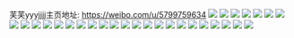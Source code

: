 芙芙yyyjjjj主页地址: https://weibo.com/u/5799759634 
![](https://wx4.sinaimg.cn/mw2000/006kvcqely1h95npxmwvmj32c0340e82.jpg) 
![](https://wx4.sinaimg.cn/mw2000/006kvcqely1h95npyc8bkj30n00ufn4h.jpg) 
![](https://wx4.sinaimg.cn/mw2000/006kvcqely1h95npyvj7zj30n00ujk1p.jpg) 
![](https://wx4.sinaimg.cn/mw2000/006kvcqely1h95npzcm0cj30n00uhgso.jpg) 
![](https://wx4.sinaimg.cn/mw2000/006kvcqely1h95npznfrij30n00ukahe.jpg) 
![](https://wx4.sinaimg.cn/mw2000/006kvcqely1h95npwltndj32c0340hdu.jpg) 
![](https://wx4.sinaimg.cn/mw2000/006kvcqely1h95nq07y6pj32c0340npd.jpg) 
![](https://wx4.sinaimg.cn/mw2000/006kvcqely1h95nq16s3lj32c03407wi.jpg) 
![](https://wx4.sinaimg.cn/mw2000/006kvcqely1h95nq1qzroj30n00ukag7.jpg) 
![](https://wx4.sinaimg.cn/mw2000/006kvcqely1h95nq1yrntj30n00ujjye.jpg) 
![](https://wx4.sinaimg.cn/mw2000/006kvcqely1h95nq27wmgj30or0sgdm6.jpg) 
![](https://wx4.sinaimg.cn/mw2000/006kvcqely1h95nq2k9wfj30n00umn3y.jpg) 
![](https://wx4.sinaimg.cn/mw2000/006kvcqely1gqub9x1jr6j32c0340npv.jpg) 
![](https://wx4.sinaimg.cn/mw2000/006kvcqely1gquba0i8r5j33402c0b2h.jpg) 
![](https://wx4.sinaimg.cn/mw2000/006kvcqely1gquba4k2qwj32c03401l8.jpg) 
![](https://wx4.sinaimg.cn/mw2000/006kvcqely1gquba8wopwj32522vjx6x.jpg) 
![](https://wx4.sinaimg.cn/mw2000/006kvcqely1gqub9syec4j61rf1wpkjn02.jpg) 
![](https://wx4.sinaimg.cn/mw2000/006kvcqely1gqubacwrg8j327x2yknpo.jpg) 
![](https://wx4.sinaimg.cn/mw2000/006kvcqely1gqubafc7bsj32382kvb2e.jpg) 
![](https://wx4.sinaimg.cn/mw2000/006kvcqely1gqubajn5lnj32c02c0x6u.jpg) 
![](https://wx4.sinaimg.cn/mw2000/006kvcqely1gqubalhquxj31tl2psu10.jpg) 
![](https://wx4.sinaimg.cn/mw2000/006kvcqely1gnuduxz15xj31sc2dse81.jpg) 
![](https://wx4.sinaimg.cn/mw2000/006kvcqely1gb4b12w3hxj30n00uowln.jpg) 
![](https://wx4.sinaimg.cn/mw2000/006kvcqely1gb4b12hcquj309u0k2jtm.jpg) 
![](https://wx4.sinaimg.cn/mw2000/006kvcqely1gb4b1393nqj30n00uo105.jpg) 
![](https://wx4.sinaimg.cn/mw2000/006kvcqely1g8vmb0ouxuj30n00uotf7.jpg) 
![](https://wx4.sinaimg.cn/mw2000/006kvcqely1fzv5zl2bhrj30u0140b1k.jpg) 
![](https://wx4.sinaimg.cn/mw2000/006kvcqely1fzv6167vhoj30u01404qp.jpg) 
![](https://wx4.sinaimg.cn/mw2000/006kvcqely1fzv62r88ftj30u0140ay1.jpg) 

